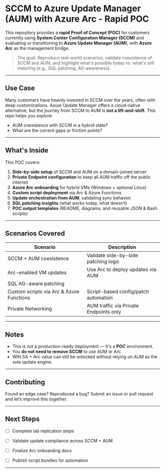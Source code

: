 # SCCM to Azure Update Manager (AUM) with Azure Arc - Rapid POC

This repository provides a **rapid Proof of Concept (POC)** for customers currently using **System Center Configuration Manager (SCCM)** and evaluating or transitioning to **Azure Update Manager (AUM)**, with **Azure Arc** as the management bridge.

> The goal: Reproduce real-world scenarios, validate coexistence of SCCM and AUM, and highlight what's possible today vs. what's still maturing (e.g., SQL patching, AG-awareness).

---

##  Use Case

Many customers have heavily invested in SCCM over the years, often with deep customizations. Azure Update Manager offers a cloud-native alternative, but the journey from SCCM to AUM is **not a lift-and-shift**. This repo helps you explore:

- AUM coexistence with SCCM in a hybrid state?
- What are the current gaps or friction points?
---

##  What's Inside

This POC covers:

1. **Side-by-side setup** of SCCM and AUM on a domain-joined server
2. **Private Endpoint configuration** to keep all AUM traffic off the public internet
3. **Azure Arc onboarding** for hybrid VMs (Windows + optional Linux)
4. **Custom script deployment** via Arc & Azure Functions
5. **Update orchestration from AUM**, validating sync behavior
6. **SQL patching insights** (what works today, what doesn’t)
7. **POC output templates** (README, diagrams, and reusable JSON & Bash scripts)

---

##  Scenarios Covered

| Scenario | Description |
|----------|-------------|
| SCCM + AUM coexistence | Validate side-by-side patching logic |
| Arc-enabled VM updates | Use Arc to deploy updates via AUM |
| SQL AG-aware patching |  |
| Custom scripts via Arc & Azure Functions | Script-based config/patch automation |
| Private Networking | AUM traffic via Private Endpoints only |

---

## Notes

- This is not a production-ready deployment — it's a **POC** environment.
- You **do not need to remove SCCM** to use AUM or Arc.
- WIN SA + Arc value can still be unlocked without relying on AUM as the sole update engine.

---

## Contributing

Found an edge case? Reproduced a bug? Submit an issue or pull request and let’s improve this together.

---

## Next Steps

- [ ] Complete lab replication steps
- [ ] Validate update compliance across SCCM + AUM
- [ ] Finalize Arc onboarding docs
- [ ] Publish script bundles for automation



---

